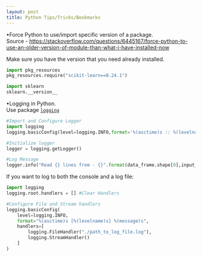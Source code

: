 ```yaml
---
layout: post
title: Python Tips/Tricks/Bookmarks
---
```


•Force Python to use/import specific version of a package.  
Source - https://stackoverflow.com/questions/6445167/force-python-to-use-an-older-version-of-module-than-what-i-have-installed-now  

Make sure you have the version that you need already installed.  
```python
import pkg_resources
pkg_resources.require("scikit-learn==0.24.1")

import sklearn
sklearn.__version__
```

•Logging in Python.  
Use package <a href="https://docs.python.org/3/library/logging.html"> `logging` </a>    
```python
#Import and Configure Logger
import logging
logging.basicConfig(level=logging.INFO,format='%(asctime)s :: %(levelname)s :: %(message)s')

#Initialize logger
logger = logging.getLogger()

#Log Message
logger.info("Read {} lines from - {}".format(data_frame.shape[0],input_file))
```
  
If you want to log to both the console and a log file: 
```python
import logging
logging.root.handlers = [] #Clear Handlers

#Configure File and Stream handlers
logging.basicConfig(
    level=logging.INFO,
    format="%(asctime)s [%(levelname)s] %(message)s",
    handlers=[
        logging.FileHandler("./path_to_log_file.log"),
        logging.StreamHandler()
    ]
)

```

  
    
    
